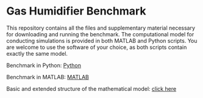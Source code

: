 # Gas Humidifier Benchmark
This repository contains all the files and supplementary material necessary for downloading and running the benchmark. The computational model for conducting simulations is provided in both MATLAB and Python scripts. You are welcome to use the software of your choice, as both scripts contain exactly the same model.

Benchmark in Python: [Python](Python)

Benchmark in MATLAB: [MATLAB](MATLAB)

Basic and extended structure of the mathematical model: [click here](Supplementary_material.pdf)
